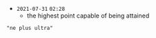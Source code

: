 - `2021-07-31`  `02:28`
	- the highest point capable of being attained

```query
"ne plus ultra"
```